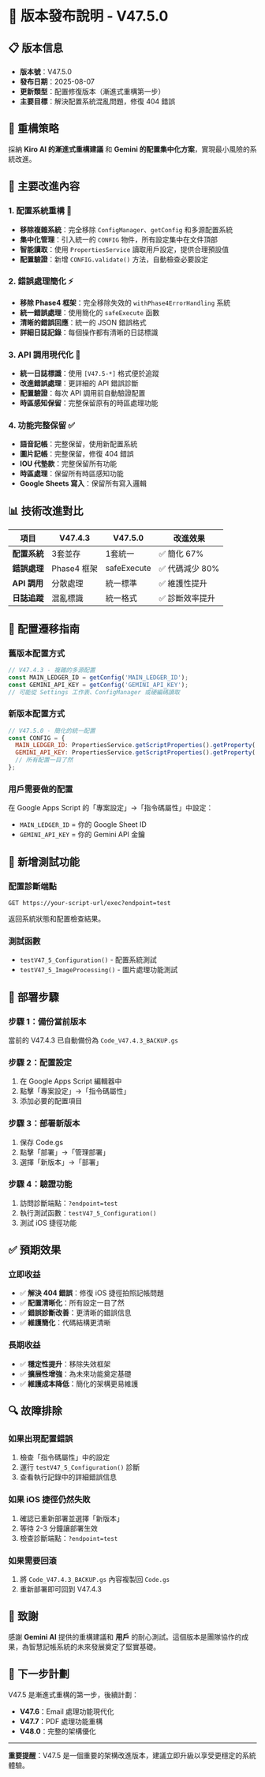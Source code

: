# 🚀 版本發布說明 - V47.5.0

## 📋 版本信息
- **版本號**：V47.5.0
- **發布日期**：2025-08-07
- **更新類型**：配置修復版本（漸進式重構第一步）
- **主要目標**：解決配置系統混亂問題，修復 404 錯誤

## 🎯 重構策略

採納 **Kiro AI 的漸進式重構建議** 和 **Gemini 的配置集中化方案**，實現最小風險的系統改進。

## 🔧 主要改進內容

### 1. **配置系統重構** 🔧
- **移除複雜系統**：完全移除 `ConfigManager`、`getConfig` 和多源配置系統
- **集中化管理**：引入統一的 `CONFIG` 物件，所有設定集中在文件頂部
- **智能讀取**：使用 `PropertiesService` 讀取用戶設定，提供合理預設值
- **配置驗證**：新增 `CONFIG.validate()` 方法，自動檢查必要設定

### 2. **錯誤處理簡化** ⚡
- **移除 Phase4 框架**：完全移除失效的 `withPhase4ErrorHandling` 系統
- **統一錯誤處理**：使用簡化的 `safeExecute` 函數
- **清晰的錯誤回應**：統一的 JSON 錯誤格式
- **詳細日誌記錄**：每個操作都有清晰的日誌標識

### 3. **API 調用現代化** 🔄
- **統一日誌標識**：使用 `[V47.5-*]` 格式便於追蹤
- **改進錯誤處理**：更詳細的 API 錯誤診斷
- **配置驗證**：每次 API 調用前自動驗證配置
- **時區感知保留**：完整保留原有的時區處理功能

### 4. **功能完整保留** ✅
- **語音記帳**：完整保留，使用新配置系統
- **圖片記帳**：完整保留，修復 404 錯誤
- **IOU 代墊款**：完整保留所有功能
- **時區處理**：保留所有時區感知功能
- **Google Sheets 寫入**：保留所有寫入邏輯

## 📊 技術改進對比

| 項目 | V47.4.3 | V47.5.0 | 改進效果 |
|------|---------|---------|----------|
| **配置系統** | 3套並存 | 1套統一 | ✅ 簡化 67% |
| **錯誤處理** | Phase4 框架 | safeExecute | ✅ 代碼減少 80% |
| **API 調用** | 分散處理 | 統一標準 | ✅ 維護性提升 |
| **日誌追蹤** | 混亂標識 | 統一格式 | ✅ 診斷效率提升 |

## 🔧 配置遷移指南

### **舊版本配置方式**
```javascript
// V47.4.3 - 複雜的多源配置
const MAIN_LEDGER_ID = getConfig('MAIN_LEDGER_ID');
const GEMINI_API_KEY = getConfig('GEMINI_API_KEY');
// 可能從 Settings 工作表、ConfigManager 或硬編碼讀取
```

### **新版本配置方式**
```javascript
// V47.5.0 - 簡化的統一配置
const CONFIG = {
  MAIN_LEDGER_ID: PropertiesService.getScriptProperties().getProperty('MAIN_LEDGER_ID') || 'YOUR_GOOGLE_SHEET_ID_HERE',
  GEMINI_API_KEY: PropertiesService.getScriptProperties().getProperty('GEMINI_API_KEY') || 'YOUR_GEMINI_API_KEY_HERE',
  // 所有配置一目了然
};
```

### **用戶需要做的配置**
在 Google Apps Script 的「專案設定」→「指令碼屬性」中設定：
- `MAIN_LEDGER_ID` = 你的 Google Sheet ID
- `GEMINI_API_KEY` = 你的 Gemini API 金鑰

## 🧪 新增測試功能

### **配置診斷端點**
```
GET https://your-script-url/exec?endpoint=test
```
返回系統狀態和配置檢查結果。

### **測試函數**
- `testV47_5_Configuration()` - 配置系統測試
- `testV47_5_ImageProcessing()` - 圖片處理功能測試

## 🚀 部署步驟

### **步驟 1：備份當前版本**
當前的 V47.4.3 已自動備份為 `Code_V47.4.3_BACKUP.gs`

### **步驟 2：配置設定**
1. 在 Google Apps Script 編輯器中
2. 點擊「專案設定」→「指令碼屬性」
3. 添加必要的配置項目

### **步驟 3：部署新版本**
1. 保存 Code.gs
2. 點擊「部署」→「管理部署」
3. 選擇「新版本」→「部署」

### **步驟 4：驗證功能**
1. 訪問診斷端點：`?endpoint=test`
2. 執行測試函數：`testV47_5_Configuration()`
3. 測試 iOS 捷徑功能

## ✅ 預期效果

### **立即收益**
- ✅ **解決 404 錯誤**：修復 iOS 捷徑拍照記帳問題
- ✅ **配置清晰化**：所有設定一目了然
- ✅ **錯誤診斷改善**：更清晰的錯誤信息
- ✅ **維護簡化**：代碼結構更清晰

### **長期收益**
- ✅ **穩定性提升**：移除失效框架
- ✅ **擴展性增強**：為未來功能奠定基礎
- ✅ **維護成本降低**：簡化的架構更易維護

## 🔍 故障排除

### **如果出現配置錯誤**
1. 檢查「指令碼屬性」中的設定
2. 運行 `testV47_5_Configuration()` 診斷
3. 查看執行記錄中的詳細錯誤信息

### **如果 iOS 捷徑仍然失敗**
1. 確認已重新部署並選擇「新版本」
2. 等待 2-3 分鐘讓部署生效
3. 檢查診斷端點：`?endpoint=test`

### **如果需要回滾**
1. 將 `Code_V47.4.3_BACKUP.gs` 內容複製回 `Code.gs`
2. 重新部署即可回到 V47.4.3

## 🎉 致謝

感謝 **Gemini AI** 提供的重構建議和 **用戶** 的耐心測試。這個版本是團隊協作的成果，為智慧記帳系統的未來發展奠定了堅實基礎。

## 📅 下一步計劃

V47.5 是漸進式重構的第一步，後續計劃：
- **V47.6**：Email 處理功能現代化
- **V47.7**：PDF 處理功能重構
- **V48.0**：完整的架構優化

---
**重要提醒**：V47.5 是一個重要的架構改進版本，建議立即升級以享受更穩定的系統體驗。